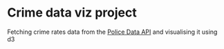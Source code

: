 # Crime data viz project

Fetching crime rates data from the [Police Data API](https://data.police.uk/docs/) and visualising it using d3
